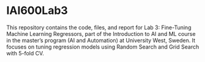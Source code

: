 # IAI600Lab3
This repository contains the code, files, and report for Lab 3: Fine-Tuning Machine Learning Regressors, part of the Introduction to AI and ML course in the master’s program (AI and Automation) at University West, Sweden. It focuses on tuning regression models using Random Search and Grid Search with 5-fold CV.
